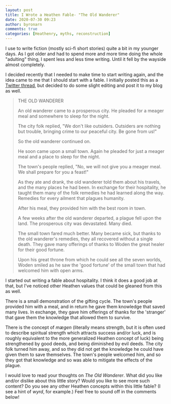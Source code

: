 ```yaml
---
layout: post
title: I Wrote a Heathen Fable- "The Old Wanderer"
date: 2020-07-30 09:23
author: byronarn
comments: true
categories: [Heathenry, myths, reconstruction]
---
```

I use to write fiction (mostly sci-fi short stories) quite a bit in my younger days. As I got older and had to spend more and more time doing the whole "adulting" thing, I spent less and less time writing. Until it fell by the wayside almost completely.

I decided recently that I needed to make time to start writing again, and the idea came to me that I should start with a fable. I initially posted this as a <a href="https://twitter.com/ByronEugene1/status/1287656230153007105?s=19">Twitter thread</a>, but decided to do some slight editing and post it to my blog as well.

<blockquote>THE OLD WANDERER

An old wanderer came to a prosperous city. He pleaded for a meager meal and somewhere to sleep for the night.

The city folk replied, "We don't like outsiders. Outsiders are nothing but trouble, bringing crime to our peaceful city. Be gone from us!"

So the old wanderer continued on.

He soon came upon a small town. Again he pleaded for just a meager meal and a place to sleep for the night.

The town's people replied, "No, we will not give you a meager meal. We shall prepare for you a feast!"

As they ate and drank, the old wanderer told them about his travels, and the many places he had been. In exchange for their hospitality, he taught them many of the folk remedies he had learned along the way. Remedies for every ailment that plagues humanity.

After his meal, they provided him with the best room in town.

A few weeks after the old wanderer departed, a plague fell upon the land. The prosperous city was devastated. Many died.

The small town fared much better. Many became sick, but thanks to the old wanderer's remedies, they all recovered without a single death. They gave many offerings of thanks to Woden the great healer for their good fortune.

Upon his great throne from which he could see all the seven worlds, Woden smiled as he saw the 'good fortune' of the small town that had welcomed him with open arms.</blockquote>

I started out writing a fable about hospitality. I think it does a good job at that, but I've noticed other Heathen values that could be gleaned from this as well.

There is a small demonstration of the gifting cycle. The town's people provided him with a meal, and in return he gave them knowledge that saved many lives. In exchange, they gave him offerings of thanks for the 'stranger' that gave them the knowledge that allowed them to survive.

There is the concept of <em>mægen</em> (literally means strength, but it is often used to describe spiritual strength which attracts success and/or luck, and is roughly equivalent to the more generalized Heathen concept of luck) being strengthened by good deeds, and being diminished by evil deeds. The city folk turned him away, and so they did not get the knowledge he could have given them to save themselves. The town's people welcomed him, and so they got that knowledge and so was able to mitigate the effects of the plague.

I would love to read your thoughts on<em> The Old Wanderer</em>. What did you like and/or dislike about this little story? Would you like to see more such content? Do you see any other Heathen concepts within this little fable? (I see a hint of <em>wyrd</em>, for example.) Feel free to sound off in the comments below!
